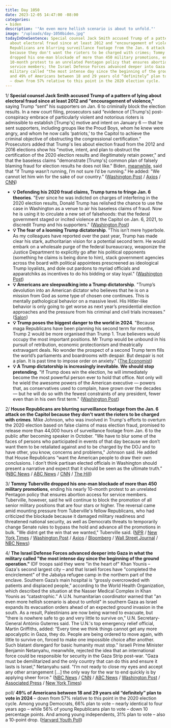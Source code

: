 ```yaml
---
title: Day 1050
date: 2023-12-05 14:47:00 -08:00
categories:
- biden
description: '"An even more hellish scenario is about to unfold."'
image: "/uploads/day-1050biden.jpg"
todayInOneSentence: Special counsel Jack Smith accused Trump of a pattern of lying
  about electoral fraud since at least 2012 and "encouragement of violence"; House
  Republicans are blurring surveillance footage from the Jan. 6 attack on the Capitol
  because they don't want the rioters to be charged with crimes; Tommy Tuberville
  dropped his one-man blockade of more than 450 military promotions, ending his nearly
  10-month protest to an unrelated Pentagon policy that ensures abortion access for
  service members; the Israel Defense Forces advanced deeper into Gaza in what the
  military called "the most intense day since the beginning of the ground operation";
  and 49% of Americans between 18 and 29 years old “definitely” plan to vote in 2024
  – down from 57% relative to this point in the 2020 election cycle.
---
```


1/ **Special counsel Jack Smith accused Trump of a pattern of lying about electoral fraud since at least 2012 and "encouragement of violence,"** saying Trump “sent” his supporters on Jan. 6 to criminally block the election results. In a new court filing, prosecutors said “evidence of [Trump's] post-conspiracy embrace of particularly violent and notorious rioters is admissible to establish [Trump's] motive and intent on January 6 — that he sent supporters, including groups like the Proud Boys, whom he knew were angry, and whom he now calls ‘patriots,’ to the Capitol to achieve the criminal objective of obstructing the congressional certification.” Prosecutors added that Trump's lies about election fraud from the 2012 and 2016 elections show his "motive, intent, and plan to obstruct the certification of the 2020 election results and illegitimately retain power," and that the baseless claims "demonstrate [Trump's] common plan of falsely blaming fraud for election results he does not like." Biden, [meanwhile](https://www.bloomberg.com/news/articles/2023-12-05/biden-says-he-may-have-foregone-2024-run-if-trump-stepped-aside?srnd=premium&sref=MIBMEEoj), said that “if Trump wasn’t running, I’m not sure I’d be running.” He added: "We cannot let him win for the sake of our country.” ([Washington Post](https://www.washingtonpost.com/national-security/2023/12/05/trump-jan-6-violence-election-obstruction/) / [Axios](https://www.axios.com/2023/12/05/jack-smith-trump-election-fraud-2020) / [CNN](https://www.cnn.com/2023/12/05/politics/special-counsel/index.html))

* **💡 Defending his 2020 fraud claims, Trump turns to fringe Jan. 6 theories**. "Ever since he was indicted on charges of interfering in the 2020 election results, Donald Trump has relished the chance to use the case in Washington as a venue to air his baseless claims of fraud. Now he is using it to circulate a new set of falsehoods: that the federal government staged or incited violence at the Capitol on Jan. 6, 2021, to discredit Trump and his supporters." ([Washington Post](https://www.washingtonpost.com/dc-md-va/2023/12/04/trump-jan-6-fringe-theories/))
* **💡 The fear of a looming Trump dictatorship**. "This isn’t mere hyperbole. As my colleagues have reported over the past year, Trump has made clear his stark, authoritarian vision for a potential second term. He would embark on a wholesale purge of the federal bureaucracy, weaponize the Justice Department to explicitly go after his political opponents (something he claims is being done to him), stack government agencies across the board with political appointees prescreened as ideological Trump loyalists, and dole out pardons to myriad officials and apparatchiks as incentives to do his bidding or stay loyal." ([Washington Post](https://www.washingtonpost.com/world/2023/12/04/trump-dictatorship-authoritarian-election-2024/))
* **💡 Americans are sleepwalking into a Trump dictatorship**. "Trump’s devolution into an American dictator who believes that he is on a mission from God as some type of chosen one continues. This is mentally pathological behavior on a massive level. His Hitler-like behavior is only going to get worse as next year’s presidential election approaches and the pressure from his criminal and civil trials increases." ([Salon](https://www.salon.com/2023/12/05/americans-are-sleepwalking-into-a-dictatorship/))
* **💡 Trump poses the biggest danger to the world in 2024**. "Because maga Republicans have been planning his second term for months, Trump 2 would be more organised than Trump 1. True believers would occupy the most important positions. Mr Trump would be unbound in his pursuit of retribution, economic protectionism and theatrically extravagant deals. No wonder the prospect of a second Trump term fills the world’s parliaments and boardrooms with despair. But despair is not a plan. It is past time to impose order on anxiety." ([The Economist](https://www.economist.com/leaders/2023/11/16/donald-trump-poses-the-biggest-danger-to-the-world-in-2024))
* **💡 A Trump dictatorship is increasingly inevitable. We should stop pretending**. "If Trump does win the election, he will immediately become the most powerful person ever to hold that office. Not only will he wield the awesome powers of the American executive — powers that, as conservatives used to complain, have grown over the decades — but he will do so with the fewest constraints of any president, fewer even than in his own first term." ([Washington Post](https://www.washingtonpost.com/opinions/2023/11/30/trump-dictator-2024-election-robert-kagan/))

2/ **House Republicans are blurring surveillance footage from the Jan. 6 attack on the Capitol because they don't want the rioters to be charged with crimes**. Mike Johnson, who was involved in Trump's efforts to overturn the 2020 election based on false claims of mass election fraud, promised to release more than 44,000 hours of surveillance footage from Jan. 6 to the public after becoming speaker in October. "We have to blur some of the faces of persons who participated in events of that day because we don’t want them to be retaliated against and to be charged by the DOJ and to have other, you know, concerns and problems," Johnson said. He added that House Republicans “want the American people to draw their own conclusions. I don’t think partisan elected officials in Washington should present a narrative and expect that it should be seen as the ultimate truth.” ([NBC News](https://www.nbcnews.com/politics/congress/speaker-mike-johnson-says-blurring-jan-6-footage-rioters-dont-get-char-rcna128181) / [ABC News](https://abcnews.go.com/Politics/mike-johnson-walks-back-blurring-jan-6-footage/story?id=105394429) / [CNN](https://www.cnn.com/2023/12/05/politics/mike-johnson/index.html) / [The Hill](https://thehill.com/homenews/house/4343141-gop-bluring-faces-in-jan-6-security-tapes-says-speaker-johnson/))

3/ **Tommy Tuberville dropped his one-man blockade of more than 450 military promotions**, ending his nearly 10-month protest to an unrelated Pentagon policy that ensures abortion access for service members. Tuberville, however, said he will continue to block the promotion of all senior military positions that are four stars or higher. The reversal came amid mounting pressure from Tuberville's fellow Republicans, who had criticized the blockade because it damaged military readiness and threatened national security, as well as Democrats threats to temporarily change Senate rules to bypass the hold and advance all the promotions in bulk. "We didnt get the win that we wanted," Tuberville said. ([NPR](https://www.npr.org/2023/12/05/1217372211/sen-tuberville-drops-his-months-long-hold-on-military-promotions) / [New York Times](https://www.nytimes.com/2023/12/05/us/politics/tommy-tuberville-military-promotions.html) / [Washington Post](https://www.washingtonpost.com/politics/2023/12/05/tuberville-lifts-military-promotions-hold/) / [Axios](https://www.axios.com/2023/12/05/tuberville-ends-blockade-military-promotions-senate) / [Bloomberg](https://www.bloomberg.com/news/articles/2023-12-05/senator-tuberville-drops-hold-on-most-us-military-nominations?sref=MIBMEEoj) / [Wall Street Journal](https://www.wsj.com/politics/policy/tommy-tuberville-backs-down-in-fight-over-military-promotions-494cdbbc?mod=followamazon) / [NBC News](https://www.nbcnews.com/politics/congress/sen-tommy-tuberville-drops-hold-hundreds-military-nominees-rcna128138))

4/ **The Israel Defense Forces advanced deeper into Gaza in what the military called "the most intense day since the beginning of the ground operation."** IDF troops said they were "in the heart of" Khan Younis – Gaza's second largest city – and that Israeli forces have "completed the encirclement" of the Jabalya refugee camp in the northern part of the enclave. Southern Gaza’s main hospital is “grossly overcrowded with patients and displaced people,” according to the World Health Organization, which described the situation at the Nasser Medical Complex in Khan Younis as “catastrophic.” A U.N. humanitarian coordinator warned that "an even more hellish scenario is about to unfold" in southern Gaza as Israel expands its evacuation orders ahead of an expected ground invasion in the south. As a result, Palestinians are now being warned to evacuate, but "there is nowhere safe to go and very little to survive on," U.N. Secretary-General António Guterres said. The U.N.'s top emergency relief official, Martin Griffiths, added: “Every time we think things cannot get any more apocalyptic in Gaza, they do. People are being ordered to move again, with little to survive on, forced to make one impossible choice after another. Such blatant disregard for basic humanity must stop." Israeli Prime Minister Benjamin Netanyahu, meanwhile, rejected the idea that an international force could be responsible for security in the Gaza Strip post-war.  "Gaza must be demilitarized and the only country that can do this and ensure it lasts is Israel," Netanyahu said. "I’m not ready to close my eyes and accept any other arrangement [...] the only way for the war to end quickly is by applying sheer force." ([NBC News](https://www.nbcnews.com/news/world/live-blog/israel-hamas-war-live-updates-rcna128049) / [CNN](https://www.cnn.com/middleeast/live-news/israel-hamas-war-gaza-news-12-05-23/index.html) / [ABC News](https://abcnews.go.com/International/live-updates/israel-gaza-war-ground-operation-Gaza-December/?id=105348620) / [Washington Post](https://www.washingtonpost.com/world/2023/12/05/israel-hamas-war-gaza-news-palestine/) / [Associated Press](https://apnews.com/article/israel-hamas-war-live-updates-12-5-2023-b1b4dddeb22c43693fdd3a1b61ef4433) / [New York Times](https://www.nytimes.com/live/2023/12/05/world/israel-hamas-war-gaza-news))

poll/ **49% of Americans between 18 and 29 years old “definitely” plan to vote in 2024** – down from 57% relative to this point in the 2020 election cycle. Among young Democrats, 66% plan to vote – nearly identical to four years ago – while 56% of young Republicans plan to vote – down 10 percentage points. And among young independents, 31% plan to vote – also a 10-point drop. ([Harvard Youth Poll](https://iop.harvard.edu/youth-poll/46th-edition-fall-2023))

